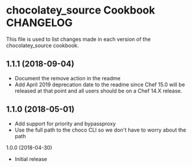 # chocolatey_source Cookbook CHANGELOG

This file is used to list changes made in each version of the chocolatey_source cookbook.

## 1.1.1 (2018-09-04)

- Document the remove action in the readme
- Add April 2019 deprecation date to the readme since Chef 15.0 will be released at that point and all users should be on a Chef 14.X release.

## 1.1.0 (2018-05-01)

- Add support for priority and bypassproxy
- Use the full path to the choco CLI so we don't have to worry about the path

1.0.0 (2018-04-30)

- Initial release
